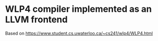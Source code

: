# WLP4 compiler implemented as an LLVM frontend

Based on https://www.student.cs.uwaterloo.ca/~cs241/wlp4/WLP4.html
